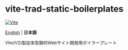 # vite-trad-static-boilerplates

[![Vite](https://img.shields.io/badge/Vite-646cff?style=flat-square&logo=Vite&logoColor=white)](https://ja.vitejs.dev/)

[English](./README.md) | **日本語**

Vite(V2)製従来型静的Webサイト開発用ボイラープレート
